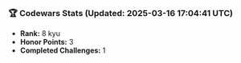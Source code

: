 ### 🏆 Codewars Stats (Updated: 2025-03-16 17:04:41 UTC)

- **Rank:** 8 kyu
- **Honor Points:** 3
- **Completed Challenges:** 1
